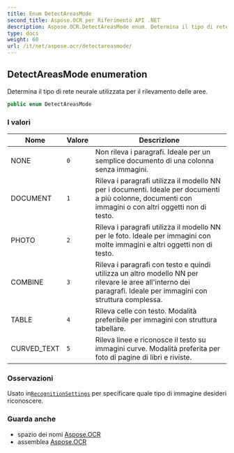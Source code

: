 ```yaml
---
title: Enum DetectAreasMode
second_title: Aspose.OCR per Riferimento API .NET
description: Aspose.OCR.DetectAreasMode enum. Determina il tipo di rete neurale utilizzata per il rilevamento delle aree.
type: docs
weight: 60
url: /it/net/aspose.ocr/detectareasmode/
---
```

## DetectAreasMode enumeration

Determina il tipo di rete neurale utilizzata per il rilevamento delle aree.

```csharp
public enum DetectAreasMode
```

### I valori

| Nome | Valore | Descrizione |
| --- | --- | --- |
| NONE | `0` | Non rileva i paragrafi. Ideale per un semplice documento di una colonna senza immagini. |
| DOCUMENT | `1` | Rileva i paragrafi utilizza il modello NN per i documenti. Ideale per documenti a più colonne, documenti con immagini o con altri oggetti non di testo. |
| PHOTO | `2` | Rileva i paragrafi utilizza il modello NN per le foto. Ideale per immagini con molte immagini e altri oggetti non di testo. |
| COMBINE | `3` | Rileva i paragrafi con testo e quindi utilizza un altro modello NN per rilevare le aree all'interno dei paragrafi. Ideale per immagini con struttura complessa. |
| TABLE | `4` | Rileva celle con testo. Modalità preferibile per immagini con struttura tabellare. |
| CURVED_TEXT | `5` | Rileva linee e riconosce il testo su immagini curve. Modalità preferita per foto di pagine di libri e riviste. |

### Osservazioni

Usato in[`RecognitionSettings`](../recognitionsettings/) per specificare quale tipo di immagine desideri riconoscere.

### Guarda anche

* spazio dei nomi [Aspose.OCR](../../aspose.ocr/)
* assemblea [Aspose.OCR](../../)


